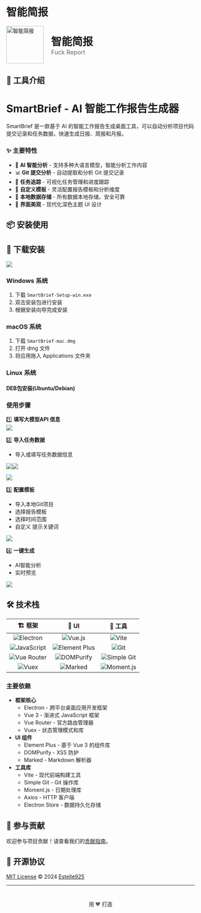 # 智能简报 
<div style="display: flex; align-items: center; gap: 20px;">
  <img src="https://cdn.nlark.com/yuque/0/2024/png/661183/1734601639083-1b42e583-6b4d-4a9e-9499-c08315303ffc.png" alt="智能简报" style="height: 100px;"/>
  <div style="margin: 0;">
    <h1 style="margin: 0;">智能简报</h1>
    <div style="color:#666; font-size: 16px;">Fuck Report</div>
  </div>
</div>

<font style="color:#666;"></font>

## 🌟 工具介绍
# SmartBrief - AI 智能工作报告生成器
SmartBrief 是一款基于 AI 的智能工作报告生成桌面工具，可以自动分析项目代码提交记录和任务数据，快速生成日报、周报和月报。

### ✨ 主要特性
+ 🤖 **AI 智能分析** - 支持多种大语言模型，智能分析工作内容
+ 📊 **Git 提交分析** - 自动提取和分析 Git 提交记录
+ 📝 **任务追踪** - 可视化任务管理和进度跟踪
+ 🎨 **自定义模板** - 灵活配置报告模板和分析维度
+ 💾 **本地数据存储** - 所有数据本地存储，安全可靠
+ 🌈 **界面美观** - 现代化深色主题 UI 设计

## 📦 安装使用
## 🌟 下载安装

![](https://cdn.nlark.com/yuque/0/2024/png/661183/1734602533443-e1f901fa-5212-48de-a18b-d0d237d42bdc.png)

### Windows 系统
1. 下载 `SmartBrief-Setup-win.exe`
2. 双击安装包进行安装
3. 根据安装向导完成安装

### macOS 系统
1. 下载 `SmartBrief-mac.dmg`
2. 打开 dmg 文件
3. 将应用拖入 Applications 文件夹

### Linux 系统
#### DEB包安装(Ubuntu/Debian)
### 使用步骤
1️⃣  **填写大模型API 信息**  
![](https://github.com/user-attachments/assets/4657c8dd-5c33-4abc-bacd-02bead95ba39)



2️⃣ **导入任务数据**

+ 导入或填写任务数据信息

![](https://cdn.nlark.com/yuque/0/2024/png/661183/1734601503100-bd3a3cea-5f2c-40e3-8597-235dca529913.png)![](https://cdn.nlark.com/yuque/0/2024/png/661183/1734601510765-71ecf60a-7ea6-4dbe-ad69-b646aebe3d6a.png)

![](https://cdn.nlark.com/yuque/0/2024/png/661183/1734601519464-25baa942-3feb-40c5-bef4-448dadd847c3.png)

3️⃣ **配置模板**

+ 导入本地Git项目
+ 选择报告模板
+ 选择时间范围
+ 自定义 提示关键词

![](https://cdn.nlark.com/yuque/0/2024/png/661183/1734601547116-3dab0f6a-d50b-4103-a964-4f5dc52ff385.png)

 4️⃣ **一键生成**

+ AI智能分析
+ 实时预览

![](https://cdn.nlark.com/yuque/0/2024/png/661183/1734601554922-805233cb-18be-49de-941d-1faf853def3c.png)

## 🛠️ 技术栈

<div align="center" style="width: 100%; max-width: 800px; margin: 0 auto;">

| 🏗️ 框架 | 🎨 UI | 🔧 工具 |
|:-------------:|:-------------:|:-------------:|
| ![Electron](https://img.shields.io/badge/-Electron-47848F?style=flat-square&logo=electron&logoColor=white) | ![Vue.js](https://img.shields.io/badge/-Vue.js-4FC08D?style=flat-square&logo=vue.js&logoColor=white) | ![Vite](https://img.shields.io/badge/-Vite-646CFF?style=flat-square&logo=vite&logoColor=white) |
| ![JavaScript](https://img.shields.io/badge/-JavaScript-F7DF1E?style=flat-square&logo=javascript&logoColor=black) | ![Element Plus](https://img.shields.io/badge/-Element%20Plus-409EFF?style=flat-square&logo=element&logoColor=white) | ![Git](https://img.shields.io/badge/-Git-F05032?style=flat-square&logo=git&logoColor=white) |
| ![Vue Router](https://img.shields.io/badge/-Vue%20Router-42B983?style=flat-square&logo=vue.js&logoColor=white) | ![DOMPurify](https://img.shields.io/badge/-DOMPurify-6F42C1?style=flat-square) | ![Simple Git](https://img.shields.io/badge/-Simple%20Git-F05032?style=flat-square&logo=git&logoColor=white) |
| ![Vuex](https://img.shields.io/badge/-Vuex-42B983?style=flat-square&logo=vue.js&logoColor=white) | ![Marked](https://img.shields.io/badge/-Marked-000000?style=flat-square) | ![Moment.js](https://img.shields.io/badge/-Moment.js-222222?style=flat-square&logo=moment.js&logoColor=white) |

</div>

### 主要依赖
+ **框架核心**
    - Electron - 跨平台桌面应用开发框架
    - Vue 3 - 渐进式 JavaScript 框架
    - Vue Router - 官方路由管理器
    - Vuex - 状态管理模式和库
+ **UI 组件**
    - Element Plus - 基于 Vue 3 的组件库
    - DOMPurify - XSS 防护
    - Marked - Markdown 解析器
+ **工具库**
    - Vite - 现代前端构建工具
    - Simple Git - Git 操作库
    - Moment.js - 日期处理库
    - Axios - HTTP 客户端
    - Electron Store - 数据持久化存储

## 🤝 参与贡献
欢迎参与项目贡献！请查看我们的[贡献指南](CONTRIBUTING.md)。

## 📄 开源协议
[MIT License](https://github.com/Estelle925/SmartBrief/blob/main/LICENSE) © 2024 [Estelle925](https://github.com/Estelle925)

---

<p align="center" style="margin-top: 40px; color: #666;">
   <b>用 ❤️ 打造</b>
</p>

